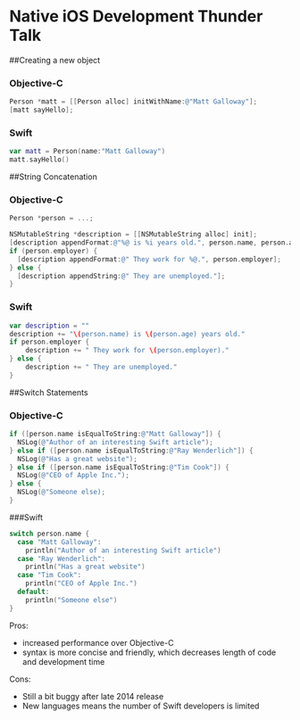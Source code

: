 # Native iOS Development Thunder Talk

##Creating a new object

### Objective-C
``` Objective-C
Person *matt = [[Person alloc] initWithName:@"Matt Galloway"];
[matt sayHello];
```

### Swift
``` Swift
var matt = Person(name:"Matt Galloway")
matt.sayHello()
```


##String Concatenation


### Objective-C

``` Objective-C
Person *person = ...;

NSMutableString *description = [[NSMutableString alloc] init];
[description appendFormat:@"%@ is %i years old.", person.name, person.age];
if (person.employer) {
  [description appendFormat:@" They work for %@.", person.employer];
} else {
  [description appendString:@" They are unemployed."];
}
```

### Swift
``` Swift
var description = ""
description += "\(person.name) is \(person.age) years old."
if person.employer {
    description += " They work for \(person.employer)."
} else {
    description += " They are unemployed."
}
```



##Switch Statements

### Objective-C

``` Objective-C
if ([person.name isEqualToString:@"Matt Galloway"]) {
  NSLog(@"Author of an interesting Swift article");
} else if ([person.name isEqualToString:@"Ray Wenderlich"]) {
  NSLog(@"Has a great website");
} else if ([person.name isEqualToString:@"Tim Cook"]) {
  NSLog(@"CEO of Apple Inc.");
} else {
  NSLog(@"Someone else);
}
```

###Swift

``` Swift
switch person.name {
  case "Matt Galloway":
    println("Author of an interesting Swift article")
  case "Ray Wenderlich":
    println("Has a great website")
  case "Tim Cook":
    println("CEO of Apple Inc.")
  default:
    println("Someone else")
}
```

Pros:
- increased performance over Objective-C
- syntax is more concise and friendly, which decreases length of code and development time

Cons:
- Still a bit buggy after late 2014 release
- New languages means the number of Swift developers is limited
